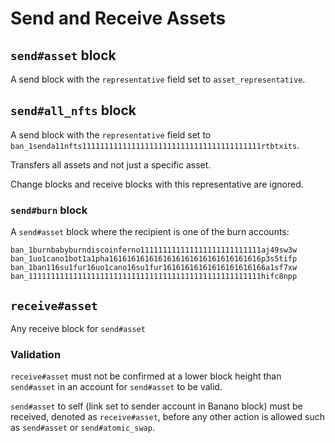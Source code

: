 # Send and Receive Assets

## `send#asset` block

A send block with the `representative` field set to `asset_representative`.


## `send#all_nfts` block

A send block with the `representative` field set to `ban_1senda11nfts1111111111111111111111111111111111111111rtbtxits`.

Transfers all assets and not just a specific asset.

Change blocks and receive blocks with this representative are ignored.


### `send#burn` block

A `send#asset` block where the recipient is one of the burn accounts:

```
ban_1burnbabyburndiscoinferno111111111111111111111111111aj49sw3w
ban_1uo1cano1bot1a1pha1616161616161616161616161616161616p3s5tifp
ban_1ban116su1fur16uo1cano16su1fur16161616161616161616166a1sf7xw
ban_1111111111111111111111111111111111111111111111111111hifc8npp
```


## `receive#asset`

Any receive block for `send#asset`

### Validation

`receive#asset` must not be confirmed at a lower block height than `send#asset` in an account for `send#asset` to be valid.

`send#asset` to self (link set to sender account in Banano block) must be received, denoted as `receive#asset`, before any other action is allowed such as `send#asset` or `send#atomic_swap`.
